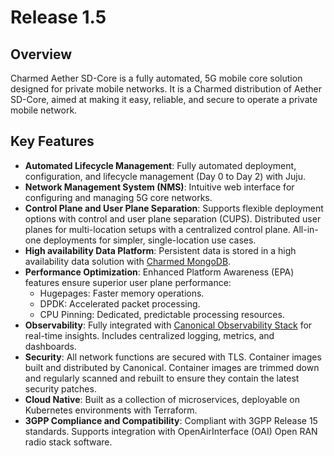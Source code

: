 # Release 1.5

## Overview

Charmed Aether SD-Core is a fully automated, 5G mobile core solution designed for private mobile networks. It is a Charmed distribution of Aether SD-Core, aimed at making it easy, reliable, and secure to operate a private mobile network.

## Key Features

- **Automated Lifecycle Management**:  Fully automated deployment, configuration, and lifecycle management (Day 0 to Day 2) with Juju.
- **Network Management System (NMS)**: Intuitive web interface for configuring and managing 5G core networks.
- **Control Plane and User Plane Separation**: Supports flexible deployment options with control and user plane separation (CUPS). Distributed user planes for multi-location setups with a centralized control plane. All-in-one deployments for simpler, single-location use cases.
- **High availability Data Platform**: Persistent data is stored in a high availability data solution with [Charmed MongoDB](https://canonical.com/data/mongodb).
- **Performance Optimization**: Enhanced Platform Awareness (EPA) features ensure superior user plane performance:
  - Hugepages: Faster memory operations.
  - DPDK: Accelerated packet processing.
  - CPU Pinning: Dedicated, predictable processing resources.
- **Observability**: Fully integrated with [Canonical Observability Stack](https://ubuntu.com/observability) for real-time insights. Includes centralized logging, metrics, and dashboards.
- **Security**: All network functions are secured with TLS. Container images built and distributed by Canonical. Container images are trimmed down and regularly scanned and rebuilt to ensure they contain the latest security patches.
- **Cloud Native**: Built as a collection of microservices, deployable on Kubernetes environments with Terraform.
- **3GPP Compliance and Compatibility**: Compliant with 3GPP Release 15 standards. Supports integration with OpenAirInterface (OAI) Open RAN radio stack software.
